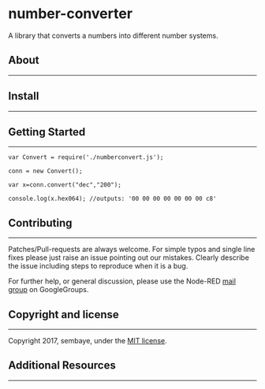 # number-converter

A library that converts a numbers into different number systems.


## About
-----------


## Install
-----------



## Getting Started
-----------

    var Convert = require('./numberconvert.js');

    conn = new Convert();

    var x=conn.convert("dec","200");

    console.log(x.hex064); //outputs: '00 00 00 00 00 00 00 c8'


## Contributing
-----------
Patches/Pull-requests are always welcome. For simple typos and single line fixes please just raise an issue pointing out our mistakes. Clearly describe the issue including steps to reproduce when it is a bug.

For further help, or general discussion, please use the
Node-RED [mail group](https://groups.google.com/forum/#!forum/node-red) on GoogleGroups.


## Copyright and license
-----------
Copyright 2017, sembaye, under the [MIT license](LICENSE).


## Additional Resources
-----------



